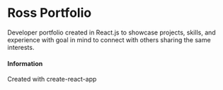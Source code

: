# Ross Portfolio

Developer portfolio created in React.js to showcase projects, skills, and experience with goal in mind to connect with others sharing the same interests.

#### Information

Created with create-react-app
